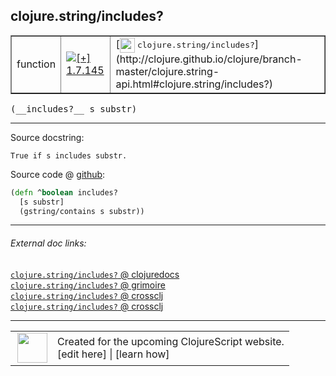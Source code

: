 ## clojure.string/includes?



 <table border="1">
<tr>
<td>function</td>
<td><a href="https://github.com/cljsinfo/cljs-api-docs/tree/1.7.145"><img valign="middle" alt="[+] 1.7.145" title="Added in 1.7.145" src="https://img.shields.io/badge/+-1.7.145-lightgrey.svg"></a> </td>
<td>
[<img height="24px" valign="middle" src="http://i.imgur.com/1GjPKvB.png"> <samp>clojure.string/includes?</samp>](http://clojure.github.io/clojure/branch-master/clojure.string-api.html#clojure.string/includes?)
</td>
</tr>
</table>


 <samp>
(__includes?__ s substr)<br>
</samp>

---





Source docstring:

```
True if s includes substr.
```


Source code @ [github](https://github.com/clojure/clojurescript/blob/r1.8.34/src/main/cljs/clojure/string.cljs#L255-L258):

```clj
(defn ^boolean includes?
  [s substr]
  (gstring/contains s substr))
```

<!--
Repo - tag - source tree - lines:

 <pre>
clojurescript @ r1.8.34
└── src
    └── main
        └── cljs
            └── clojure
                └── <ins>[string.cljs:255-258](https://github.com/clojure/clojurescript/blob/r1.8.34/src/main/cljs/clojure/string.cljs#L255-L258)</ins>
</pre>

-->

---



###### External doc links:

[`clojure.string/includes?` @ clojuredocs](http://clojuredocs.org/clojure.string/includes_q)<br>
[`clojure.string/includes?` @ grimoire](http://conj.io/store/v1/org.clojure/clojure/1.7.0-beta3/clj/clojure.string/includes%3F/)<br>
[`clojure.string/includes?` @ crossclj](http://crossclj.info/fun/clojure.string/includes%3F.html)<br>
[`clojure.string/includes?` @ crossclj](http://crossclj.info/fun/clojure.string.cljs/includes%3F.html)<br>

---

 <table>
<tr><td>
<img valign="middle" align="right" width="48px" src="http://i.imgur.com/Hi20huC.png">
</td><td>
Created for the upcoming ClojureScript website.<br>
[edit here] | [learn how]
</td></tr></table>

[edit here]:https://github.com/cljsinfo/cljs-api-docs/blob/master/cljsdoc/clojure.string/includesQMARK.cljsdoc
[learn how]:https://github.com/cljsinfo/cljs-api-docs/wiki/cljsdoc-files

<!--

This information was too distracting to show to readers, but I'll leave it
commented here since it is helpful to:

- pretty-print the data used to generate this document
- and show how to retrieve that data



The API data for this symbol:

```clj
{:return-type boolean,
 :ns "clojure.string",
 :name "includes?",
 :signature ["[s substr]"],
 :history [["+" "1.7.145"]],
 :type "function",
 :full-name-encode "clojure.string/includesQMARK",
 :source {:code "(defn ^boolean includes?\n  [s substr]\n  (gstring/contains s substr))",
          :title "Source code",
          :repo "clojurescript",
          :tag "r1.8.34",
          :filename "src/main/cljs/clojure/string.cljs",
          :lines [255 258]},
 :full-name "clojure.string/includes?",
 :clj-symbol "clojure.string/includes?",
 :docstring "True if s includes substr."}

```

Retrieve the API data for this symbol:

```clj
;; from Clojure REPL
(require '[clojure.edn :as edn])
(-> (slurp "https://raw.githubusercontent.com/cljsinfo/cljs-api-docs/catalog/cljs-api.edn")
    (edn/read-string)
    (get-in [:symbols "clojure.string/includes?"]))
```

-->
